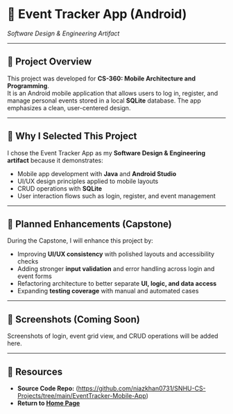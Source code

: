 # 📆 Event Tracker App (Android)
*Software Design & Engineering Artifact*

---

## 📖 Project Overview
This project was developed for **CS-360: Mobile Architecture and Programming**.  
It is an Android mobile application that allows users to log in, register, and manage personal events stored in a local **SQLite** database. The app emphasizes a clean, user-centered design.

---

## 🎯 Why I Selected This Project
I chose the Event Tracker App as my **Software Design & Engineering artifact** because it demonstrates:
- Mobile app development with **Java** and **Android Studio**
- UI/UX design principles applied to mobile layouts
- CRUD operations with **SQLite**
- User interaction flows such as login, register, and event management

---

## 🔧 Planned Enhancements (Capstone)
During the Capstone, I will enhance this project by:
- Improving **UI/UX consistency** with polished layouts and accessibility checks
- Adding stronger **input validation** and error handling across login and event forms
- Refactoring architecture to better separate **UI, logic, and data access**
- Expanding **testing coverage** with manual and automated cases

---

## 📸 Screenshots (Coming Soon)
Screenshots of login, event grid view, and CRUD operations will be added here.

---

## 🔗 Resources
- **Source Code Repo:** (https://github.com/niazkhan0731/SNHU-CS-Projects/tree/main/EventTracker-Mobile-App)
- **Return to [Home Page](/index.md)**

